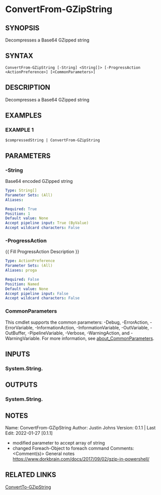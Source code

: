 # ConvertFrom-GZipString

## SYNOPSIS
Decompresses a Base64 GZipped string

## SYNTAX

```
ConvertFrom-GZipString [-String] <String[]> [-ProgressAction <ActionPreference>] [<CommonParameters>]
```

## DESCRIPTION
Decompresses a Base64 GZipped string

## EXAMPLES

### EXAMPLE 1
```
$compressedString | ConvertFrom-GZipString
```

## PARAMETERS

### -String
Base64 encoded GZipped string

```yaml
Type: String[]
Parameter Sets: (All)
Aliases:

Required: True
Position: 1
Default value: None
Accept pipeline input: True (ByValue)
Accept wildcard characters: False
```

### -ProgressAction
{{ Fill ProgressAction Description }}

```yaml
Type: ActionPreference
Parameter Sets: (All)
Aliases: proga

Required: False
Position: Named
Default value: None
Accept pipeline input: False
Accept wildcard characters: False
```

### CommonParameters
This cmdlet supports the common parameters: -Debug, -ErrorAction, -ErrorVariable, -InformationAction, -InformationVariable, -OutVariable, -OutBuffer, -PipelineVariable, -Verbose, -WarningAction, and -WarningVariable. For more information, see [about_CommonParameters](http://go.microsoft.com/fwlink/?LinkID=113216).

## INPUTS

### System.String.
## OUTPUTS

### System.String.
## NOTES
Name: ConvertFrom-GZipString
Author: Justin Johns
Version: 0.1.1 | Last Edit: 2022-01-27 \[0.1.1\]
- modified parameter to accept array of string
- changed Foreach-Object to foreach command
Comments: \<Comment(s)\>
General notes
https://www.dorkbrain.com/docs/2017/09/02/gzip-in-powershell/

## RELATED LINKS

[ConvertTo-GZipString]()

